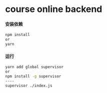 # course online backend

#### 安装依赖

```bash
npm install
or
yarn
```

#### 运行

```bash
yarn add global supervisor
or
npm install -g supervisor
----
supervisor ./index.js
```

